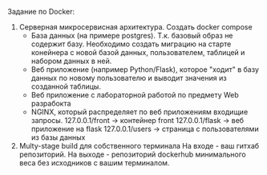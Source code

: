 Задание по Docker:
1) Серверная микросервисная архитектура. Создать docker compose
    - База данных (на примере postgres). Т.к. базовый образ не содержит базу. Необходимо создать миграцию на старте конейнера с новой базой данных, пользователем, таблицей и набором данных в ней.
    - Веб приложение (например Python/Flask), которое "ходит" в базу данных по новому пользователю и выводит значения из созданной таблицы.
    -  Веб приложение с лабораторной работой по предмету Web разрабокта
    - NGINX, который распределяет по веб приложениям входищие запросы. 127.0.0.1/front -> контейнер front
127.0.0.1/flask ->  веб приложение на  flask 
127.0.0.1/users -> страница с пользователями из базы данных 
2) Multy-stage build для собственного терминала 
На входе - ваш гитхаб репозиторий. 
На выходе - репозиторий dockerhub минимального веса без исходников с вашим терминалом.